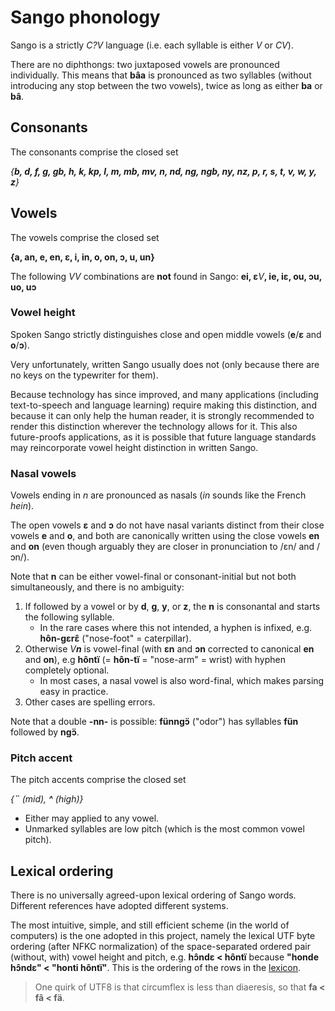 # Sango phonology

Sango is a strictly _C?V_ language (i.e. each syllable is either _V_ or _CV_).

There are no diphthongs: two juxtaposed vowels are pronounced individually. This means that **bâa** is pronounced as two syllables (without introducing any stop between the two vowels), twice as long as either **ba** or **bâ**.

## Consonants

The consonants comprise the closed set

_{**b, d, f, g, gb, h, k, kp, l, m, mb, mv, n, nd, ng, ngb, ny, nz, p, r, s, t, v, w, y, z**}_

## Vowels

The vowels comprise the closed set

__{**a, an, e, en, ɛ, i, in, o, on, ɔ, u, un**}__

The following _VV_ combinations are **not** found in Sango: **ei, ɛ**_V_**, ie, iɛ, ou, ɔu, uo, uɔ**

### Vowel height

Spoken Sango strictly distinguishes close and open middle vowels (**e**/**ɛ** and **o**/**ɔ**).

Very unfortunately, written Sango usually does not (only because there are no keys on the typewriter for them).

Because technology has since improved, and many applications (including text-to-speech and language learning) require making this distinction, and because it can only help the human reader, it is strongly recommended to render this distinction wherever the technology allows for it. This also future-proofs applications, as it is possible that future language standards may reincorporate vowel height distinction in written Sango.

### Nasal vowels

Vowels ending in _n_ are pronounced as nasals (_in_ sounds like the French _hein_).

The open vowels **ɛ** and **ɔ** do not have nasal variants distinct from their close vowels **e** and **o**,
and both are canonically written using the close vowels **en** and **on** (even though arguably they are closer in
pronunciation to /ɛn/ and /ɔn/).

Note that **n** can be either vowel-final or consonant-initial but not both simultaneously,
and there is no ambiguity:
1. If followed by a vowel or by **d**, **g**, **y**, or **z**, the **n** is consonantal and starts the following syllable.
   - In the rare cases where this not intended, a hyphen is infixed, e.g. **hôn-gɛrɛ̂** ("nose-foot" = caterpillar).
2. Otherwise _V**n**_ is vowel-final (with **ɛn** and **ɔn** corrected to canonical **en** and **on**),
   e.g **hôntï** (= **hôn-tï** = "nose-arm" = wrist) with hyphen completely optional.
   - In most cases, a nasal vowel is also word-final, which makes parsing easy in practice.
3. Other cases are spelling errors.

Note that a double **-nn-** is possible: **fünngɔ̈** ("odor") has syllables **fün** followed by **ngɔ̈**.

### Pitch accent

The pitch accents comprise the closed set

_{**¨** (mid), **^** (high)}_

* Either may applied to any vowel.
* Unmarked syllables are low pitch (which is the most common vowel pitch).

## Lexical ordering

There is no universally agreed-upon lexical ordering of Sango words.
Different references have adopted different systems.

The most intuitive, simple, and still efficient scheme (in the world of computers) is the one adopted in this project,
namely the lexical UTF byte ordering (after NFKC normalization) of the space-separated ordered pair
(without, with) vowel height and pitch, e.g. **hɔ̂ndɛ < hôntï** because **"honde hɔ̂ndɛ" < "honti hôntï"**.
This is the ordering of the rows in the [lexicon](../lexicon/lexicon.csv).

> One quirk of UTF8 is that circumflex is less than diaeresis, so that **fa < fâ < fä**.